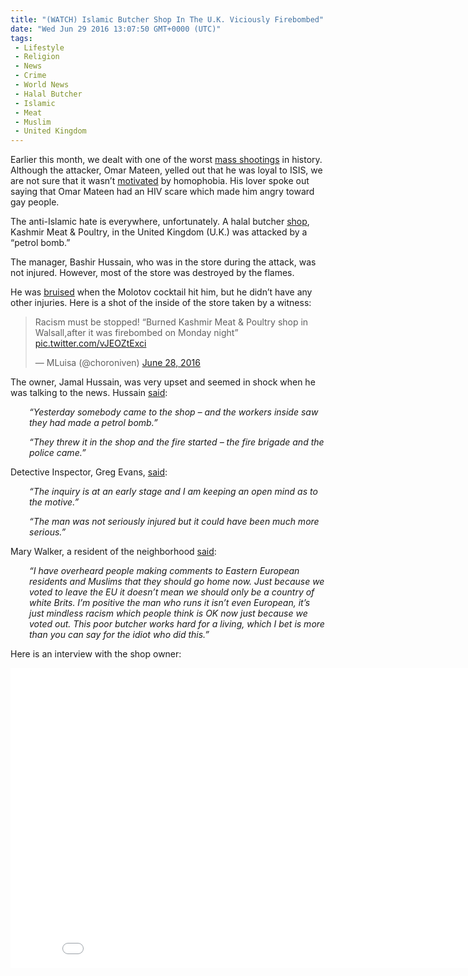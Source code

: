 ```yaml
---
title: "(WATCH) Islamic Butcher Shop In The U.K. Viciously Firebombed"
date: "Wed Jun 29 2016 13:07:50 GMT+0000 (UTC)"
tags: 
 - Lifestyle
 - Religion
 - News
 - Crime
 - World News
 - Halal Butcher
 - Islamic
 - Meat
 - Muslim
 - United Kingdom
---
```

<p>Earlier this month, we dealt with one of the worst <a href="http://www.liberalamerica.org/2016/06/12/president-obama-orlando-massacre-act-terror-hate/" target="_blank">mass shootings</a> in history. Although the attacker, Omar Mateen, yelled out that he was loyal to ISIS, we are not sure that it wasn&#x2019;t <a href="http://www.liberalamerica.org/2016/06/22/watch-omar-mateens-lover-speak-motivation-behind-orlando-attack/" target="_blank">motivated</a> by homophobia. His lover spoke out saying that Omar Mateen had an HIV scare which made him angry toward gay people.</p><p>The anti-Islamic hate is everywhere, unfortunately. A halal butcher <a href="http://usuncut.com/world/muslim-butcher-store-petrol-bomb/" onclick="__gaTracker(&apos;send&apos;, &apos;event&apos;, &apos;outbound-article&apos;, &apos;http://usuncut.com/world/muslim-butcher-store-petrol-bomb/&apos;, &apos;shop&apos;);" target="_blank">shop</a>, Kashmir Meat &amp; Poultry, in the United Kingdom (U.K.) was attacked by a &#x201C;petrol bomb.&#x201D;</p><p>The manager, Bashir Hussain, who was in the store during the attack, was not injured. However, most of the store was destroyed by the flames.</p><p>He was <a href="http://www.carbonated.tv/news/halal-meat-shop-west-midland-england-petrol-bomb-vandalism" onclick="__gaTracker(&apos;send&apos;, &apos;event&apos;, &apos;outbound-article&apos;, &apos;http://www.carbonated.tv/news/halal-meat-shop-west-midland-england-petrol-bomb-vandalism&apos;, &apos;bruised&apos;);" target="_blank">bruised</a> when the Molotov cocktail hit him, but he didn&#x2019;t have any other injuries. Here is a shot of the inside of the store taken by a witness:</p><blockquote class="twitter-tweet" data-width="500"><p lang="en" dir="ltr">Racism must be stopped! &#x201C;Burned Kashmir Meat &amp; Poultry shop in Walsall,after it was firebombed on Monday night&#x201D; <a href="https://t.co/vJEOZtExci" onclick="__gaTracker(&apos;send&apos;, &apos;event&apos;, &apos;outbound-article&apos;, &apos;https://t.co/vJEOZtExci&apos;, &apos;pic.twitter.com/vJEOZtExci&apos;);">pic.twitter.com/vJEOZtExci</a></p>
<p>&#x2014; MLuisa (@choroniven) <a href="https://twitter.com/choroniven/status/747911452493766656" onclick="__gaTracker(&apos;send&apos;, &apos;event&apos;, &apos;outbound-article&apos;, &apos;https://twitter.com/choroniven/status/747911452493766656&apos;, &apos;June 28, 2016&apos;);">June 28, 2016</a></p></blockquote><p><script async src="//platform.twitter.com/widgets.js" charset="utf-8"></script></p><p>The owner, Jamal Hussain, was very upset and seemed in shock when he was talking to the news. Hussain <a href="http://www.birminghammail.co.uk/news/midlands-news/halal-butchers-shop-petrol-bomb-11537426" onclick="__gaTracker(&apos;send&apos;, &apos;event&apos;, &apos;outbound-article&apos;, &apos;http://www.birminghammail.co.uk/news/midlands-news/halal-butchers-shop-petrol-bomb-11537426&apos;, &apos;said&apos;);" target="_blank">said</a>:</p><p style="padding-left: 30px;"><em>&#x201C;Yesterday somebody came to the shop &#x2013; and the workers inside saw they had made a petrol bomb.&#x201D;</em></p><p style="padding-left: 30px;"><em>&#x201C;They threw it in the shop and the fire started &#x2013; the fire brigade and the police came.&#x201D;</em></p><p>Detective Inspector, Greg Evans, <a href="http://www.express.co.uk/news/uk/684357/Muslim-halal-butchers-destroyed-petrol-bomb-race-hate-crimes-Brexit-EU-vote" onclick="__gaTracker(&apos;send&apos;, &apos;event&apos;, &apos;outbound-article&apos;, &apos;http://www.express.co.uk/news/uk/684357/Muslim-halal-butchers-destroyed-petrol-bomb-race-hate-crimes-Brexit-EU-vote&apos;, &apos;said&apos;);" target="_blank">said</a>:</p><p style="padding-left: 30px;"><em>&#x201C;The inquiry is at an early stage and I am keeping an open mind as to the motive.&#x201D;</em></p><p style="padding-left: 30px;"><em>&#x201C;The man was not seriously injured but it could have been much more serious.&#x201D;</em></p><p>Mary Walker, a resident of the neighborhood <a href="http://www.carbonated.tv/news/halal-meat-shop-west-midland-england-petrol-bomb-vandalism" onclick="__gaTracker(&apos;send&apos;, &apos;event&apos;, &apos;outbound-article&apos;, &apos;http://www.carbonated.tv/news/halal-meat-shop-west-midland-england-petrol-bomb-vandalism&apos;, &apos;said&apos;);" target="_blank">said</a>:</p><p style="padding-left: 30px;"><em>&#x201C;I have overheard people making comments to Eastern European residents and Muslims that they should go home now. Just because we voted to leave the EU it doesn&#x2019;t mean we should only be a country of white Brits. I&#x2019;m positive the man who runs it isn&#x2019;t even European, it&#x2019;s just mindless racism which people think is OK now just because we voted out. This poor butcher works hard for a living, which I bet is more than you can say for the idiot who did this.&#x201D;</em></p><p>Here is an interview with the shop owner:</p><p><iframe width="853" height="480" src="//www.youtube.com/embed/E28Pt2TDZc4" frameborder="0" allowfullscreen></iframe></p>